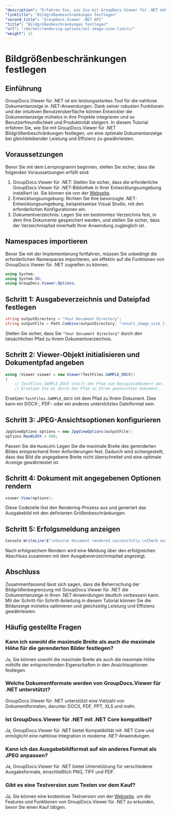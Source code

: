 ```yaml
---
"description": "Erfahren Sie, wie Sie mit GroupDocs.Viewer für .NET mühelos Bildgrößenbeschränkungen in .NET-Anwendungen festlegen und so das Anzeigen von Dokumenten verbessern."
"linktitle": "Bildgrößenbeschränkungen festlegen"
"second_title": "GroupDocs.Viewer .NET API"
"title": "Bildgrößenbeschränkungen festlegen"
"url": "/de/net/rendering-options/set-image-size-limits/"
"weight": 21
---
```


# Bildgrößenbeschränkungen festlegen

## Einführung
GroupDocs.Viewer für .NET ist ein leistungsstarkes Tool für die nahtlose Dokumentanzeige in .NET-Anwendungen. Dank seiner robusten Funktionen und der intuitiven Benutzeroberfläche können Entwickler die Dokumentanzeige mühelos in ihre Projekte integrieren und so Benutzerfreundlichkeit und Produktivität steigern. In diesem Tutorial erfahren Sie, wie Sie mit GroupDocs.Viewer für .NET Bildgrößenbeschränkungen festlegen, um eine optimale Dokumentanzeige bei gleichbleibender Leistung und Effizienz zu gewährleisten.
## Voraussetzungen
Bevor Sie mit dem Lernprogramm beginnen, stellen Sie sicher, dass die folgenden Voraussetzungen erfüllt sind:
1. GroupDocs.Viewer für .NET: Stellen Sie sicher, dass die erforderliche GroupDocs.Viewer für .NET-Bibliothek in Ihrer Entwicklungsumgebung installiert ist. Sie können sie von der [Webseite](https://releases.groupdocs.com/viewer/net/).
2. Entwicklungsumgebung: Richten Sie Ihre bevorzugte .NET-Entwicklungsumgebung, beispielsweise Visual Studio, mit den erforderlichen Konfigurationen ein.
3. Dokumentverzeichnis: Legen Sie ein bestimmtes Verzeichnis fest, in dem Ihre Dokumente gespeichert werden, und stellen Sie sicher, dass der Verzeichnispfad innerhalb Ihrer Anwendung zugänglich ist.

## Namespaces importieren
Bevor Sie mit der Implementierung fortfahren, müssen Sie unbedingt die erforderlichen Namespaces importieren, um effektiv auf die Funktionen von GroupDocs.Viewer für .NET zugreifen zu können.
```csharp
using System;
using System.IO;
using GroupDocs.Viewer.Options;
```
## Schritt 1: Ausgabeverzeichnis und Dateipfad festlegen
```csharp
string outputDirectory = "Your Document Directory";
string outputFile = Path.Combine(outputDirectory, "result_image_size_limit.jpg");
```
Stellen Sie sicher, dass Sie `"Your Document Directory"` durch den tatsächlichen Pfad zu Ihrem Dokumentverzeichnis.
## Schritt 2: Viewer-Objekt initialisieren und Dokumentpfad angeben
```csharp
using (Viewer viewer = new Viewer(TestFiles.SAMPLE_DOCX))
{
    // TestFiles.SAMPLE_DOCX stellt den Pfad zum Beispieldokument dar.
    // Ersetzen Sie es durch den Pfad zu Ihrem gewünschten Dokument.
```
Ersetzen `TestFiles.SAMPLE_DOCX` mit dem Pfad zu Ihrem Dokument. Dies kann ein DOCX-, PDF- oder ein anderes unterstütztes Dateiformat sein.
## Schritt 3: JPEG-Ansichtsoptionen konfigurieren
```csharp
JpgViewOptions options = new JpgViewOptions(outputFile);
options.MaxWidth = 400;
```
Passen Sie die `MaxWidth` Legen Sie die maximale Breite des gerenderten Bildes entsprechend Ihren Anforderungen fest. Dadurch wird sichergestellt, dass das Bild die angegebene Breite nicht überschreitet und eine optimale Anzeige gewährleistet ist.
## Schritt 4: Dokument mit angegebenen Optionen rendern
```csharp
viewer.View(options);
```
Diese Codezeile löst den Rendering-Prozess aus und generiert das Ausgabebild mit den definierten Größenbeschränkungen.
## Schritt 5: Erfolgsmeldung anzeigen
```csharp
Console.WriteLine($"\nSource document rendered successfully.\nCheck output in {outputDirectory}.");
```
Nach erfolgreichem Rendern wird eine Meldung über den erfolgreichen Abschluss zusammen mit dem Ausgabeverzeichnispfad angezeigt.

## Abschluss
Zusammenfassend lässt sich sagen, dass die Beherrschung der Bildgrößenbegrenzung mit GroupDocs.Viewer für .NET die Dokumentanzeige in Ihren .NET-Anwendungen deutlich verbessern kann. Mit der Schritt-für-Schritt-Anleitung in diesem Tutorial können Sie die Bildanzeige mühelos optimieren und gleichzeitig Leistung und Effizienz gewährleisten.
## Häufig gestellte Fragen
### Kann ich sowohl die maximale Breite als auch die maximale Höhe für die gerenderten Bilder festlegen?
Ja, Sie können sowohl die maximale Breite als auch die maximale Höhe mithilfe der entsprechenden Eigenschaften in den Ansichtsoptionen festlegen.
### Welche Dokumentformate werden von GroupDocs.Viewer für .NET unterstützt?
GroupDocs.Viewer für .NET unterstützt eine Vielzahl von Dokumentformaten, darunter DOCX, PDF, PPT, XLS und mehr.
### Ist GroupDocs.Viewer für .NET mit .NET Core kompatibel?
Ja, GroupDocs.Viewer für .NET bietet Kompatibilität mit .NET Core und ermöglicht eine nahtlose Integration in moderne .NET-Anwendungen.
### Kann ich das Ausgabebildformat auf ein anderes Format als JPEG anpassen?
Ja, GroupDocs.Viewer für .NET bietet Unterstützung für verschiedene Ausgabeformate, einschließlich PNG, TIFF und PDF.
### Gibt es eine Testversion zum Testen vor dem Kauf?
Ja, Sie können eine kostenlose Testversion von der [Webseite](https://releases.groupdocs.com/viewer/net/). um die Features und Funktionen von GroupDocs.Viewer für .NET zu erkunden, bevor Sie einen Kauf tätigen.